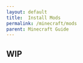 ```yaml
---
layout: default
title:  Install Mods
permalink: /minecraft/mods
parent: Minecraft Guide
---
```


## WIP
